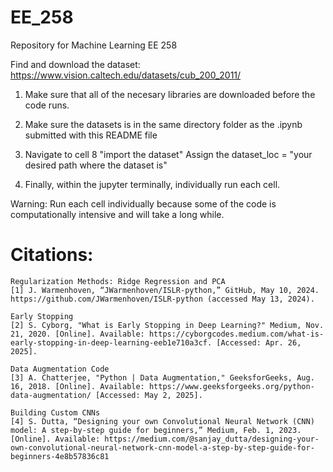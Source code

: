 # EE_258
Repository for Machine Learning EE 258 

Find and download the dataset: https://www.vision.caltech.edu/datasets/cub_200_2011/

1. Make sure that all of the necesary libraries are downloaded before the code runs.

2. Make sure the datasets is in the same directory folder as the .ipynb submitted with this README file

3. Navigate to cell 8 "import the dataset"
    Assign the dataset_loc = "your desired path where the dataset is"

4. Finally, within the jupyter terminally, individually run each cell. 

Warning: Run each cell individually because some of the code is computationally intensive and will take a long while.



# Citations:
    Regularization Methods: Ridge Regression and PCA
    [1] J. Warmenhoven, “JWarmenhoven/ISLR-python,” GitHub, May 10, 2024. https://github.com/JWarmenhoven/ISLR-python (accessed May 13, 2024).

    Early Stopping
    [2] S. Cyborg, "What is Early Stopping in Deep Learning?" Medium, Nov. 21, 2020. [Online]. Available: https://cyborgcodes.medium.com/what-is-early-stopping-in-deep-learning-eeb1e710a3cf. [Accessed: Apr. 26, 2025].

    Data Augmentation Code
    [3] A. Chatterjee, "Python | Data Augmentation," GeeksforGeeks, Aug. 16, 2018. [Online]. Available: https://www.geeksforgeeks.org/python-data-augmentation/ [Accessed: May 2, 2025].

    Building Custom CNNs
    [4] S. Dutta, “Designing your own Convolutional Neural Network (CNN) model: A step-by-step guide for beginners,” Medium, Feb. 1, 2023. [Online]. Available: https://medium.com/@sanjay_dutta/designing-your-own-convolutional-neural-network-cnn-model-a-step-by-step-guide-for-beginners-4e8b57836c81

